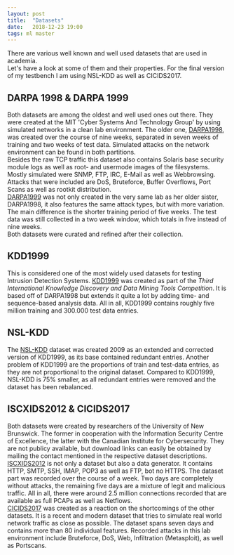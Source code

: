 ```yaml
---
layout: post
title:  "Datasets"
date:   2018-12-23 19:00
tags: ml master
---
```

There are various well known and well used datasets that are used in academia.  
Let's have a look at some of them and their properties. For the final version of my testbench I am using NSL-KDD as well as CICIDS2017.

<!--more-->

## DARPA 1998 & DARPA 1999
Both datasets are among the oldest and well used ones out there. They were created at the MIT 'Cyber Systems And Technology Group' by using simulated networks in a clean lab environment.
The older one, [DARPA1998](https://www.ll.mit.edu/r-d/datasets/1998-darpa-intrusion-detection-evaluation-dataset), was created over the course of nine weeks, separated in seven weeks of training and two weeks of test data. Simulated attacks on the network environment can be found in both partitions.  
Besides the raw TCP traffic this dataset also contains Solaris base security module logs as well as root- and usermode images of the filesystems.  
Mostly simulated were SNMP, FTP, IRC, E-Mail as well as Webbrowsing. Attacks that were included are DoS, Bruteforce, Buffer Overflows, Port Scans as well as rootkit distribution.  
[DARPA1999](https://www.ll.mit.edu/r-d/datasets/1999-darpa-intrusion-detection-evaluation-dataset) was not only created in the very same lab as her older sister, DARPA1998, it also features the same attack types, but with more variation. The main difference is the shorter training period of five weeks. The test data was still collected in a two week window, which totals in five instead of nine weeks.  
Both datasets were curated and refined after their collection.

## KDD1999
This is considered one of the most widely used datasets for testing Intrusion Detection Systems. [KDD1999](http://kdd.ics.uci.edu/databases/kddcup99/kddcup99.html) was created as part of the *Third International Knowledge Discovery and Data Mining
Tools Competition*. It is based off of DARPA1998 but extends it quite a lot by adding time- and sequence-based analysis data. All in all, KDD1999 contains roughly five million training and 300.000 test data entries.

## NSL-KDD
The [NSL-KDD](https://github.com/defcom17/NSL_KDD) dataset was created 2009 as an extended and corrected version of KDD1999, as its base contained redundant entries. Another problem of KDD1999 are the proportions of train and test-data entries, as they are not proportional to the original dataset. Compared to KDD1999, NSL-KDD is 75% smaller, as all redundant entries were removed and the dataset has been rebalanced.

## ISCXIDS2012 & CICIDS2017
Both datasets were created by researchers of the University of New Brunswick. The former in cooperation with the Information Security Centre of Excellence, the latter with the Canadian Institute for Cybersecurity. They are not publicy available, but download links can easily be obtained by mailing the contact mentioned in the respective dataset descriptions.  
[ISCXIDS2012](https://www.unb.ca/cic/datasets/ids.html) is not only a dataset but also a data generator. It contains HTTP, SMTP, SSH, IMAP, POP3 as well as FTP, bot no HTTPS. The dataset part was recorded over the course of a week. Two days are completely without attacks, the remaining five days are a mixture of legit and malicious traffic. All in all, there were around 2.5 million connections recorded that are available as full PCAPs as well as Netflows.  
[CICIDS2017](https://www.unb.ca/cic/datasets/ids-2017.html) was created as a reaction on the shortcomings of the other datasets. It is a recent and modern dataset that tries to simulate real world network traffic as close as possible. The dataset spans seven days and contains more than 80 individual features. Recorded attacks in this lab environment include Bruteforce, DoS, Web, Infiltration (Metasploit), as well as Portscans.